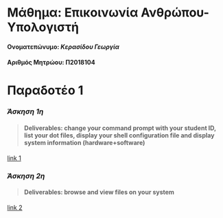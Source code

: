 # **Μάθημα: Επικοινωνία Ανθρώπου-Υπολογιστή** 
#### Ονοματεπώνυμο: *Kερασίδου Γεωργία* 
#### Αριθμός Μητρώου: Π2018104
# **Παραδοτέο 1**
### _Άσκηση 1η_ 
>#### Deliverables: change your command prompt with your student ID, list your dot files, display your shell configuration file and display system information (hardware+software)
[link 1](https://asciinema.org/a/aCBOcFDva76vJK0HVgxjjsC4V)


### _Άσκηση 2η_ 
>#### Deliverables: browse and view files on your system
[link 2](https://asciinema.org/a/s8RAPza9FcEV06OfevjPkt3Kq)
